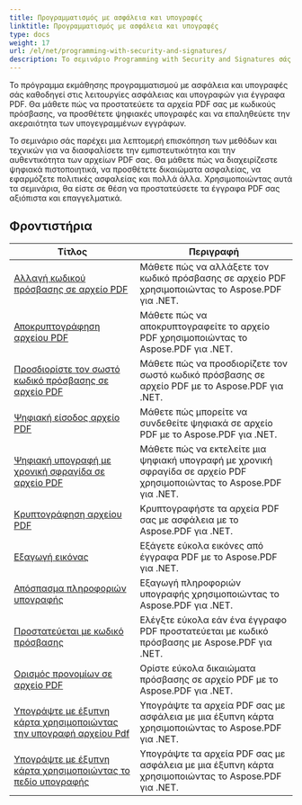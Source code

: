 ```yaml
---
title: Προγραμματισμός με ασφάλεια και υπογραφές
linktitle: Προγραμματισμός με ασφάλεια και υπογραφές
type: docs
weight: 17
url: /el/net/programming-with-security-and-signatures/
description: Το σεμινάριο Programming with Security and Signatures σάς διδάσκει πώς να ασφαλίζετε και να υπογράφετε τα έγγραφα PDF σας, διασφαλίζοντας την εμπιστευτικότητα και την αυθεντικότητα.
---
```

Το πρόγραμμα εκμάθησης προγραμματισμού με ασφάλεια και υπογραφές σάς καθοδηγεί στις λειτουργίες ασφάλειας και υπογραφών για έγγραφα PDF. Θα μάθετε πώς να προστατεύετε τα αρχεία PDF σας με κωδικούς πρόσβασης, να προσθέτετε ψηφιακές υπογραφές και να επαληθεύετε την ακεραιότητα των υπογεγραμμένων εγγράφων.

Το σεμινάριο σάς παρέχει μια λεπτομερή επισκόπηση των μεθόδων και τεχνικών για να διασφαλίσετε την εμπιστευτικότητα και την αυθεντικότητα των αρχείων PDF σας. Θα μάθετε πώς να διαχειρίζεστε ψηφιακά πιστοποιητικά, να προσθέτετε δικαιώματα ασφαλείας, να εφαρμόζετε πολιτικές ασφαλείας και πολλά άλλα. Χρησιμοποιώντας αυτά τα σεμινάρια, θα είστε σε θέση να προστατεύσετε τα έγγραφα PDF σας αξιόπιστα και επαγγελματικά.

## Φροντιστήρια
| Τίτλος | Περιγραφή |
| --- | --- | 
| [Αλλαγή κωδικού πρόσβασης σε αρχείο PDF](./change-password/) | Μάθετε πώς να αλλάξετε τον κωδικό πρόσβασης σε αρχείο PDF χρησιμοποιώντας το Aspose.PDF για .NET. |  
| [Αποκρυπτογράφηση αρχείου PDF](./decrypt/) | Μάθετε πώς να αποκρυπτογραφείτε το αρχείο PDF χρησιμοποιώντας το Aspose.PDF για .NET. |  
| [Προσδιορίστε τον σωστό κωδικό πρόσβασης σε αρχείο PDF](./determine-correct-password/) | Μάθετε πώς να προσδιορίζετε τον σωστό κωδικό πρόσβασης σε αρχείο PDF με το Aspose.PDF για .NET. |  
| [Ψηφιακή είσοδος αρχείο PDF](./digitally-sign/) | Μάθετε πώς μπορείτε να συνδεθείτε ψηφιακά σε αρχείο PDF με το Aspose.PDF για .NET. |  
| [Ψηφιακή υπογραφή με χρονική σφραγίδα σε αρχείο PDF](./digitally-sign-with-time-stamp/) | Μάθετε πώς να εκτελείτε μια ψηφιακή υπογραφή με χρονική σφραγίδα σε αρχείο PDF χρησιμοποιώντας το Aspose.PDF για .NET. |  
| [Κρυπτογράφηση αρχείου PDF](./encrypt/) | Κρυπτογραφήστε τα αρχεία PDF σας με ασφάλεια με το Aspose.PDF για .NET. |  
| [Εξαγωγή εικόνας](./extracting-image/) | Εξάγετε εύκολα εικόνες από έγγραφα PDF με το Aspose.PDF για .NET. |  
| [Απόσπασμα πληροφοριών υπογραφής](./extract-signature-info/) | Εξαγωγή πληροφοριών υπογραφής χρησιμοποιώντας το Aspose.PDF για .NET. |  
| [Προστατεύεται με κωδικό πρόσβασης](./is-password-protected/) | Ελέγξτε εύκολα εάν ένα έγγραφο PDF προστατεύεται με κωδικό πρόσβασης με Aspose.PDF για .NET. |  
| [Ορισμός προνομίων σε αρχείο PDF](./set-privileges/) | Ορίστε εύκολα δικαιώματα πρόσβασης σε αρχείο PDF με το Aspose.PDF για .NET. |  
| [Υπογράψτε με έξυπνη κάρτα χρησιμοποιώντας την υπογραφή αρχείου Pdf](./sign-with-smart-card-using-pdf-file-signature/) | Υπογράψτε τα αρχεία PDF σας με ασφάλεια με μια έξυπνη κάρτα χρησιμοποιώντας το Aspose.PDF για .NET. |  
| [Υπογράψτε με έξυπνη κάρτα χρησιμοποιώντας το πεδίο υπογραφής](./sign-with-smart-card-using-signature-field/) | Υπογράψτε τα αρχεία PDF σας με ασφάλεια με μια έξυπνη κάρτα χρησιμοποιώντας το Aspose.PDF για .NET. |  